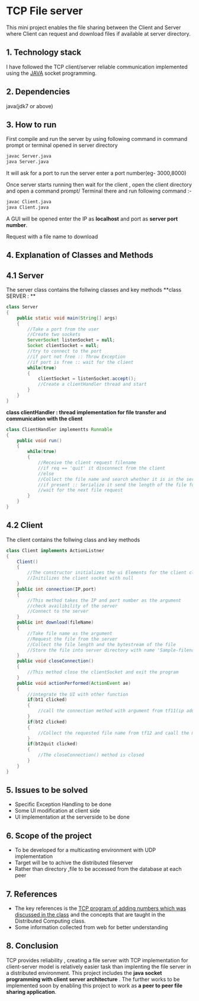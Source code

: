
# TCP File server
This mini project enables the file sharing between the Client and Server where Client can request and download files if available at server directory.

## 1. Technology  stack
I have followed the TCP client/server reliable communication implemented using the [JAVA](https://www.java.com/en/) socket programming.

## 2. Dependencies
 java(jdk7 or above)

## 3. How to run
First compile and run the server by using following command in command prompt or terminal opened in server directory
```bash
javac Server.java
java Server.java
```
It will ask for a port to run the server enter a port number(eg- 3000,8000)

Once server starts running then wait for the client , open the client directory and open a command prompt/ Terminal there and run following command :-
```bash
javac Client.java
java Client.java
```
A GUI will be opened enter the IP as **localhost** and port as **server port number**.

Request with a file name to download

## 4. Explanation of Classes and Methods
## 4.1 Server
The server class contains the follwing classes and key methods
**class SERVER : **
```java
class Server
{
    public static void main(String[] args)
    {
        //Take a port from the user
        //Create two sockets
        ServerSocket listenSocket = null;
        Socket clientSocket = null;
        //try to connect to the port 
        //if port not free :: Throw Exception
        //if port is free :: wait for the client
        while(true)
        {
            clientSocket = listenSocket.accept();
            //Create a clientHandler thread and start
        }
    }
}
```
**class clientHandler : thread implementation for file transfer and communication with the client**
```java
class ClientHandler implementts Runnable
{
    public void run()
    {
        while(true)
        {
            //Receive the client request filename
            //if req == 'quit' it disconnect from the client
            //else 
            //Collect the file name and search whether it is in the server directory or not
            //if present :: Serialize it send the length of the file followled by the byte stream of the file
            //wait for the next file request
        }
    }
}
```
## 4.2 Client
The client contains the follwing class and key methods
```java
class Client implements ActionListner
{
    Client()
    {
        //The constructor initializes the ui Elements for the client class
        //Initilizes the client socket with null
    }
    public int connection(IP,port)
    {
        //This method takes the IP and port number as the argument 
        //check availibility of the server
        //Connect to the server
    }
    public int download(fileName)
    {
        //Take file name as the argument
        //Request the file from the server
        //Collect the file length and the bytestream of the file
        //Store the file into server directory with name 'Sample-filename'
    }
    public void closeConnection()
    {
        //This method close the clientSocket and exit the program   
    }
    public void actionPerformed(ActionEvent ae)
    {
        //integrate the UI with other function
        if(bt1 clicked)
        {
            //call the connection method with argument from tf11(ip address field) and tf12(port number field)
        }
        if(bt2 clicked)
        {
            //Collect the requested file name from tf12 and caall the method download(filename)
        }
        if(bt2quit clicked)
        {
            //The closeConnection() method is closed 
        }
    }
}
```
## 5. Issues to be solved
- Specific Exception Handling to be done
- Some UI modification at client side
- UI implementation at the serverside to be done
## 6. Scope of the project
- To be developed for a multicasting environment with UDP implementation
- Target will be to achive the distributed fileserver
- Rather than directory ,file to be accessed from the database at each peer
## 7. References
- The key references is the [TCP program of adding numbers which was discussed in the class](https://github.com/bips1996/TCP_client_server_java) and the concepts that are taught in the Distributed Computing class.
- Some information collected from web for better understanding
## 8. Conclusion
TCP provides reliability , creating a file server with TCP implementation for client-server model is relatively easier task than implenting the file server in a distributed environment. This project includes the **java socket programming with client server architecture** . The further works to be implemented soon by enabling this project to work as **a peer to peer file sharing application**.
